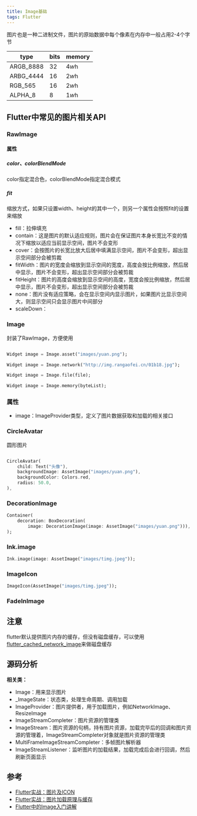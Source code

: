 ```yaml
---
title: Image基础
tags: Flutter
---
```


图片也是一种二进制文件，图片的原始数据中每个像素在内存中一般占用2-4个字节


|type  |  bits   | memory
|--- | --- | ---
|ARGB_8888|32|4*w*h
|ARBG_4444|16|2*w*h
|RGB_565|16|2*w*h
|ALPHA_8|8|1*w*h

## Flutter中常见的图片相关API

### RawImage

#### 属性

##### color、colorBlendMode

color指定混合色，colorBlendMode指定混合模式


##### fit

缩放方式，如果只设置width、height的其中一个，则另一个属性会按照fit的设置来缩放

- fill：拉伸填充
- contain：这是图片的默认适应规则，图片会在保证图片本身长宽比不变的情况下缩放以适应当前显示空间，图片不会变形
- cover：会按图片的长宽比放大后居中填满显示空间，图片不会变形，超出显示空间部分会被剪裁
- fitWidth：图片的宽度会缩放到显示空间的宽度，高度会按比例缩放，然后居中显示，图片不会变形，超出显示空间部分会被剪裁
- fitHeight：图片的高度会缩放到显示空间的高度，宽度会按比例缩放，然后居中显示，图片不会变形，超出显示空间部分会被剪裁
- none：图片没有适应策略，会在显示空间内显示图片，如果图片比显示空间大，则显示空间只会显示图片中间部分
- scaleDown：



### Image

封装了RawImage，方便使用

```dart

Widget image = Image.asset("images/yuan.png");

Widget image = Image.network("http://img.rangaofei.cn/01b18.jpg");

Widget image = Image.file(file);

Widget image = Image.memory(byteList);

```

### 属性

- image：ImageProvider类型，定义了图片数据获取和加载的相关接口


### CircleAvatar

圆形图片

```dart

CircleAvatar(
    child: Text("头像"),
    backgroundImage: AssetImage("images/yuan.png"),
    backgroundColor: Colors.red,
    radius: 50.0,
),

```

### DecorationImage

```dart
Container(
    decoration: BoxDecoration(
        image: DecorationImage(image: AssetImage("images/yuan.png"))),
);
```

### Ink.image

```dart
Ink.image(image: AssetImage("images/timg.jpeg"));
```

### ImageIcon

```dart
ImageIcon(AssetImage("images/timg.jpeg"));
```


### FadeInImage


## 注意

flutter默认提供图片内存的缓存，但没有磁盘缓存，可以使用[flutter_cached_network_image](https://github.com/Baseflow/flutter_cached_network_image)来做磁盘缓存



## 源码分析

**相关类：**

- Image：用来显示图片
- _ImageState：状态类，处理生命周期、调用加载
- ImageProvider：图片提供者，用于加载图片，例如NetworkImage、ResizeImage
- ImageStreamCompleter：图片资源的管理类
- ImageStream：图片资源的句柄，持有图片资源，加载完毕后的回调和图片资源的管理着，ImageStreamCompleter对象就是图片资源的管理类
- MultiFrameImageStreamCompleter：多帧图片解析器
- ImageStreamListener：监听图片的加载结果，加载完成后会进行回调，然后刷新页面显示






## 参考

- [Flutter实战：图片及ICON](https://book.flutterchina.club/chapter3/img_and_icon.html)
- [Flutter实战：图片加载原理与缓存](https://book.flutterchina.club/chapter14/image_and_cache.html)
- [Flutter中的Image入门讲解](https://juejin.cn/post/6844903735873765384)